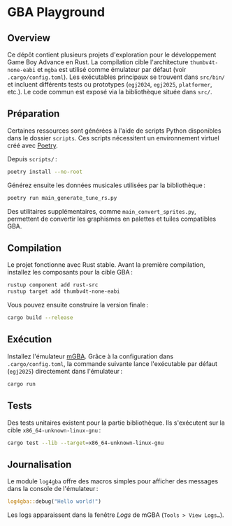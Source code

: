 # GBA Playground

## Overview

Ce dépôt contient plusieurs projets d'exploration pour le développement Game Boy
Advance en Rust. La compilation cible l'architecture `thumbv4t-none-eabi` et
`mgba` est utilisé comme émulateur par défaut (voir `.cargo/config.toml`). Les
exécutables principaux se trouvent dans `src/bin/` et incluent différents tests
ou prototypes (`egj2024`, `egj2025`, `platformer`, etc.). Le code commun est
exposé via la bibliothèque située dans `src/`.

## Préparation

Certaines ressources sont générées à l'aide de scripts Python disponibles dans
le dossier `scripts`. Ces scripts nécessitent un environnement virtuel créé avec
[Poetry](https://python-poetry.org/).

Depuis `scripts/` :

```bash
poetry install --no-root
```

Générez ensuite les données musicales utilisées par la bibliothèque :

```bash
poetry run main_generate_tune_rs.py
```

Des utilitaires supplémentaires, comme `main_convert_sprites.py`, permettent de
convertir les graphismes en palettes et tuiles compatibles GBA.

## Compilation

Le projet fonctionne avec Rust stable. Avant la première compilation, installez les
composants pour la cible GBA :

```bash
rustup component add rust-src
rustup target add thumbv4t-none-eabi
```

Vous pouvez ensuite construire la version finale :

```bash
cargo build --release
```

## Exécution

Installez l'émulateur [mGBA](https://mgba.io/downloads.html). Grâce à la
configuration dans `.cargo/config.toml`, la commande suivante lance
l'exécutable par défaut (`egj2025`) directement dans l'émulateur :

```bash
cargo run
```

## Tests

Des tests unitaires existent pour la partie bibliothèque. Ils s'exécutent sur la
cible `x86_64-unknown-linux-gnu` :

```bash
cargo test --lib --target=x86_64-unknown-linux-gnu
```

## Journalisation

Le module `log4gba` offre des macros simples pour afficher des messages dans la
console de l'émulateur :

```rust
log4gba::debug("Hello world!")
```

Les logs apparaissent dans la fenêtre *Logs* de mGBA (`Tools > View Logs…`).
